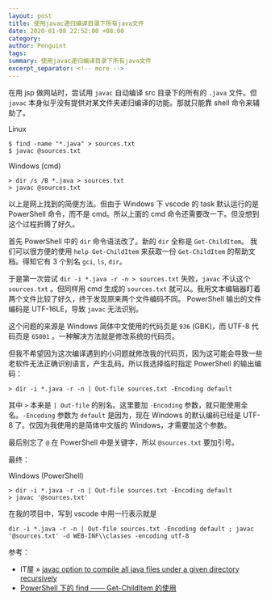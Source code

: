 ```yaml
---
layout: post
title: 使用javac递归编译目录下所有java文件
date: 2020-01-08 22:52:00 +08:00
category: 
author: Penguint
tags: 
summary: 使用javac递归编译目录下所有java文件
excerpt_separator: <!-- more -->
---
```


在用 jsp 做网站时，尝试用 `javac` 自动编译 src 目录下的所有的 `.java` 文件。但 `javac` 本身似乎没有提供对某文件夹递归编译的功能。那就只能靠 shell 命令来辅助了。
<!-- more -->

Linux
```shell
$ find -name "*.java" > sources.txt
$ javac @sources.txt
```

Windows (cmd)
```shell
> dir /s /B *.java > sources.txt
> javac @sources.txt
```

以上是网上找到的简便方法。但由于 Windows 下 vscode 的 task 默认运行的是 PowerShell 命令，而不是 cmd。所以上面的 cmd 命令还需要改一下。但没想到这个过程折腾了好久。

首先 PowerShell 中的 `dir` 命令语法改了。新的 `dir` 全称是 `Get-ChildItem`。
我们可以很方便的使用 `help Get-ChildItem` 来获取一份 `Get-ChildItem` 的帮助文档。得知它有 3 个别名 `gci`, `ls`, `dir`。

于是第一次尝试 `dir -i *.java -r -n > sources.txt` 失败，`javac` 不认这个 `sources.txt` 。但同样用 cmd 生成的 `sources.txt` 就可以。我用文本编辑器盯着两个文件比较了好久，终于发现原来两个文件编码不同。 PowerShell 输出的文件编码是 UTF-16LE，导致 `javac` 无法识别。

这个问题的来源是 Windows 简体中文使用的代码页是 `936` (GBK)，而 UTF-8 代码页是 `65001` 。一种解决方法就是修改系统的代码页。

但我不希望因为这次编译遇到的小问题就修改我的代码页，因为这可能会导致一些老软件无法正确识别语言，产生乱码。所以我选择临时指定 PowerShell 的输出编码：
```shell
> dir -i *.java -r -n | Out-file sources.txt -Encoding default
```

其中 `>` 本来是 `| Out-file` 的别名。这里要加 `-Encoding` 参数，就只能使用全名。`-Encoding` 参数为 `default` 是因为，现在 Windows 的默认编码已经是 UTF-8 了。仅因为我使用的是简体中文版的 Windows，才需要加这个参数。

最后别忘了 `@` 在 PowerShell 中是关键字，所以 `@sources.txt` 要加引号。

最终：

Windows (PowerShell)
```shell
> dir -i *.java -r -n | Out-file sources.txt -Encoding default
> javac '@sources.txt'
```

在我的项目中，写到 vscode 中用一行表示就是 
```shell
dir -i *.java -r -n | Out-file sources.txt -Encoding default ; javac '@sources.txt' -d WEB-INF\\classes -encoding utf-8
```

参考：
 - IT屋 » [javac option to compile all java files under a given directory recursively](http://www.it1352.com/539276.html)
 - [PowerShell 下的 find —— Get-ChildItem 的使用](https://blog.csdn.net/sinat_41104353/article/details/83210711)